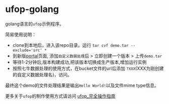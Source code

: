 # ufop-golang

golang语言的`ufop`示例程序。

简易使用说明：
* clone到本地后，进入该repo目录。运行 `tar cvf demo.tar --exclude='src' *`
* 到新版[portal](portal.qiniu.com)页面, 添加`自定义数据处理`后 > 立即创建一个版本 > 上传`demo.tar`
* 等待1-2分钟后,版本构建成功,把该版本切换成生产版本,增加运行实例
* 按照七牛数据处理的使用方式，在bucket文件的url后添加 `?XXX`(XXX为刚创建的自定义数据处理名)，访问。

最终这个demo的文件处理结果是输出`Hello World!`以及文件mime type信息。

更多关于`ufop`的制作使用方式请访问 [ufop_完全操作指南](http://developer.qiniu.com/article/dora/ufop/ufop-fast.html)
